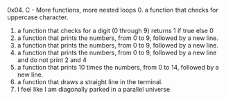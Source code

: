 0x04. C - More functions, more nested loops
0. a function that checks for uppercase character.
1. a function that checks for a digit (0 through 9) returns 1 if true else 0
2. a function that prints the numbers, from 0 to 9, followed by a new line.
3. a function that prints the numbers, from 0 to 9, followed by a new line.
4. a function that prints the numbers, from 0 to 9, followed by a new line and do not print 2 and 4
5. a function that prints 10 times the numbers, from 0 to 14, followed by a new line.
6. a function that draws a straight line in the terminal.
7. I feel like I am diagonally parked in a parallel universe
